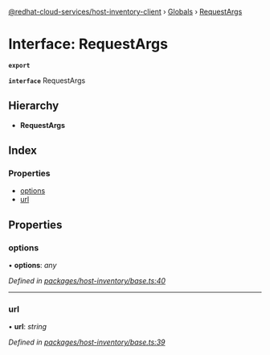 [@redhat-cloud-services/host-inventory-client](../README.md) › [Globals](../globals.md) › [RequestArgs](requestargs.md)

# Interface: RequestArgs

**`export`** 

**`interface`** RequestArgs

## Hierarchy

* **RequestArgs**

## Index

### Properties

* [options](requestargs.md#options)
* [url](requestargs.md#url)

## Properties

###  options

• **options**: *any*

*Defined in [packages/host-inventory/base.ts:40](https://github.com/RedHatInsights/javascript-clients/blob/master/packages/host-inventory/base.ts#L40)*

___

###  url

• **url**: *string*

*Defined in [packages/host-inventory/base.ts:39](https://github.com/RedHatInsights/javascript-clients/blob/master/packages/host-inventory/base.ts#L39)*
